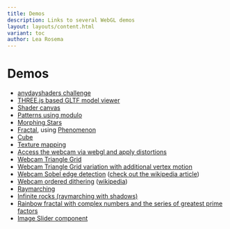 ```yaml
---
title: Demos
description: Links to several WebGL demos
layout: layouts/content.html
variant: toc
author: Lea Rosema
---
```


# Demos

- [anydayshaders challenge](anydayshaders/)
- [THREE.js based GLTF model viewer](model-viewer/)
- [Shader canvas](shader-canvas/)
- [Patterns using modulo](https://terabaud.github.io/hello-webgl/patterns/)
- [Morphing Stars](https://terabaud.github.io/hello-webgl/morphing-stars/)
- [Fractal](https://terabaud.github.io/hello-webgl/fractal/), using [Phenomenon](https://github.com/vaneenige/phenomenon/)
- [Cube](https://terabaud.github.io/hello-webgl/cube/)
- [Texture mapping](https://terabaud.github.io/hello-webgl/texture-mapping/)
- [Access the webcam via webgl and apply distortions](https://terabaud.github.io/hello-webgl/webcam/)
- [Webcam Triangle Grid](https://terabaud.github.io/hello-webgl/webcam-triangle-grid/)
- [Webcam Triangle Grid variation with additional vertex motion](https://terabaud.github.io/hello-webgl/webcam-triangle-grid-2/)
- [Webcam Sobel edge detection](https://terabaud.github.io/hello-webgl/sobel-edge-detection/) ([check out the wikipedia article](https://en.wikipedia.org/wiki/Sobel_operator))
- [Webcam ordered dithering](https://terabaud.github.io/hello-webgl/dither-cam/) ([wikipedia](https://en.wikipedia.org/wiki/Ordered_dithering))
- [Raymarching](https://terabaud.github.io/hello-webgl/raymarching/)
- [Infinite rocks (raymarching with shadows)](https://terabaud.github.io/hello-webgl/raymarching-shadows/)
- [Rainbow fractal with complex numbers and the series of greatest prime factors](https://terabaud.github.io/hello-webgl/exponential/)
- [Image Slider component](https://terabaud.github.io/hello-webgl/image-slider/)

